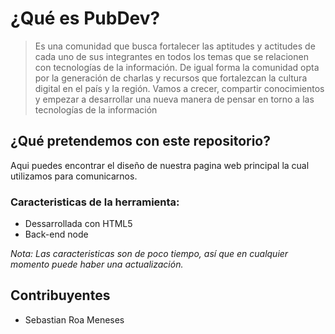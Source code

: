 # ¿Qué es PubDev?

> Es una comunidad que busca fortalecer las aptitudes y actitudes de cada uno de sus integrantes en todos los temas que se relacionen con tecnologías de la información. De igual forma la comunidad opta por la generación de charlas y recursos que fortalezcan la cultura digital en el país y la región. Vamos a crecer, compartir conocimientos y empezar a desarrollar una nueva manera de pensar en torno a las tecnologías de la información
## ¿Qué pretendemos con este repositorio?
Aqui puedes encontrar el diseño de nuestra pagina web principal la cual utilizamos para comunicarnos.

### Caracteristicas de la herramienta:

* Dessarrollada con HTML5
* Back-end node

*Nota: Las caracteristicas son de poco tiempo, así que en cualquier momento puede haber una actualización.*

## Contribuyentes

* Sebastian Roa Meneses

